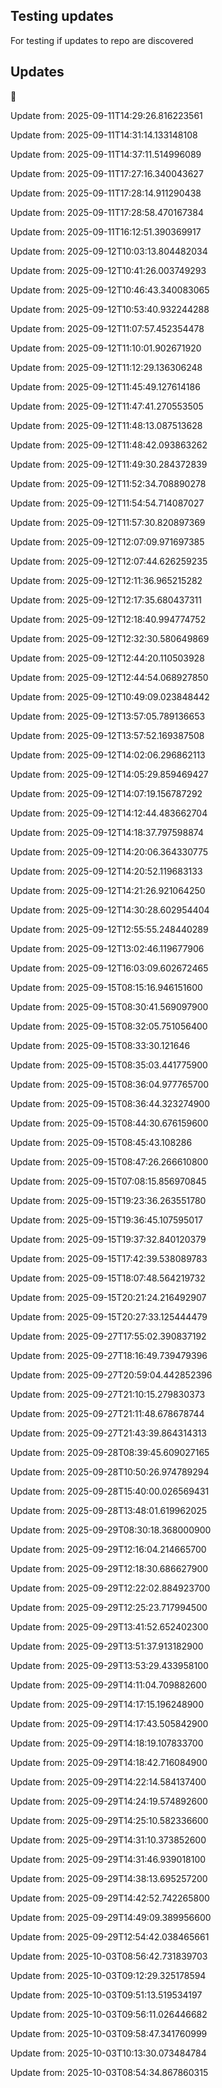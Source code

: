 ## Testing updates
For testing if updates to repo are discovered


## Updates



 Update from: 2025-09-11T14:29:26.816223561

 Update from: 2025-09-11T14:31:14.133148108

  Update from: 2025-09-11T14:37:11.514996089

  Update from: 2025-09-11T17:27:16.340043627

  Update from: 2025-09-11T17:28:14.911290438

  Update from: 2025-09-11T17:28:58.470167384

  Update from: 2025-09-11T16:12:51.390369917

  Update from: 2025-09-12T10:03:13.804482034

  Update from: 2025-09-12T10:41:26.003749293

  Update from: 2025-09-12T10:46:43.340083065

  Update from: 2025-09-12T10:53:40.932244288

  Update from: 2025-09-12T11:07:57.452354478

  Update from: 2025-09-12T11:10:01.902671920

  Update from: 2025-09-12T11:12:29.136306248

  Update from: 2025-09-12T11:45:49.127614186

  Update from: 2025-09-12T11:47:41.270553505

  Update from: 2025-09-12T11:48:13.087513628

  Update from: 2025-09-12T11:48:42.093863262

  Update from: 2025-09-12T11:49:30.284372839

  Update from: 2025-09-12T11:52:34.708890278

  Update from: 2025-09-12T11:54:54.714087027

  Update from: 2025-09-12T11:57:30.820897369

  Update from: 2025-09-12T12:07:09.971697385

  Update from: 2025-09-12T12:07:44.626259235

  Update from: 2025-09-12T12:11:36.965215282

  Update from: 2025-09-12T12:17:35.680437311

  Update from: 2025-09-12T12:18:40.994774752

  Update from: 2025-09-12T12:32:30.580649869

  Update from: 2025-09-12T12:44:20.110503928

  Update from: 2025-09-12T12:44:54.068927850

  Update from: 2025-09-12T10:49:09.023848442

  Update from: 2025-09-12T13:57:05.789136653

  Update from: 2025-09-12T13:57:52.169387508

  Update from: 2025-09-12T14:02:06.296862113

  Update from: 2025-09-12T14:05:29.859469427

  Update from: 2025-09-12T14:07:19.156787292

  Update from: 2025-09-12T14:12:44.483662704

  Update from: 2025-09-12T14:18:37.797598874

  Update from: 2025-09-12T14:20:06.364330775

  Update from: 2025-09-12T14:20:52.119683133

  Update from: 2025-09-12T14:21:26.921064250

  Update from: 2025-09-12T14:30:28.602954404

  Update from: 2025-09-12T12:55:55.248440289

  Update from: 2025-09-12T13:02:46.119677906

  Update from: 2025-09-12T16:03:09.602672465

  Update from: 2025-09-15T08:15:16.946151600

  Update from: 2025-09-15T08:30:41.569097900

  Update from: 2025-09-15T08:32:05.751056400

  Update from: 2025-09-15T08:33:30.121646

  Update from: 2025-09-15T08:35:03.441775900

  Update from: 2025-09-15T08:36:04.977765700

  Update from: 2025-09-15T08:36:44.323274900

  Update from: 2025-09-15T08:44:30.676159600

  Update from: 2025-09-15T08:45:43.108286

  Update from: 2025-09-15T08:47:26.266610800

  Update from: 2025-09-15T07:08:15.856970845

  Update from: 2025-09-15T19:23:36.263551780

  Update from: 2025-09-15T19:36:45.107595017

  Update from: 2025-09-15T19:37:32.840120379

  Update from: 2025-09-15T17:42:39.538089783

  Update from: 2025-09-15T18:07:48.564219732

  Update from: 2025-09-15T20:21:24.216492907

  Update from: 2025-09-15T20:27:33.125444479

  Update from: 2025-09-27T17:55:02.390837192

  Update from: 2025-09-27T18:16:49.739479396

  Update from: 2025-09-27T20:59:04.442852396

  Update from: 2025-09-27T21:10:15.279830373

  Update from: 2025-09-27T21:11:48.678678744

  Update from: 2025-09-27T21:43:39.864314313

  Update from: 2025-09-28T08:39:45.609027165

  Update from: 2025-09-28T10:50:26.974789294

  Update from: 2025-09-28T15:40:00.026569431

  Update from: 2025-09-28T13:48:01.619962025

  Update from: 2025-09-29T08:30:18.368000900

  Update from: 2025-09-29T12:16:04.214665700

  Update from: 2025-09-29T12:18:30.686627900

  Update from: 2025-09-29T12:22:02.884923700

  Update from: 2025-09-29T12:25:23.717994500

  Update from: 2025-09-29T13:41:52.652402300

  Update from: 2025-09-29T13:51:37.913182900

  Update from: 2025-09-29T13:53:29.433958100

  Update from: 2025-09-29T14:11:04.709882600

  Update from: 2025-09-29T14:17:15.196248900

  Update from: 2025-09-29T14:17:43.505842900

  Update from: 2025-09-29T14:18:19.107833700

  Update from: 2025-09-29T14:18:42.716084900

  Update from: 2025-09-29T14:22:14.584137400

  Update from: 2025-09-29T14:24:19.574892600

  Update from: 2025-09-29T14:25:10.582336600

  Update from: 2025-09-29T14:31:10.373852600

  Update from: 2025-09-29T14:31:46.939018100

  Update from: 2025-09-29T14:38:13.695257200

  Update from: 2025-09-29T14:42:52.742265800

  Update from: 2025-09-29T14:49:09.389956600

  Update from: 2025-09-29T12:54:42.038465661

  Update from: 2025-10-03T08:56:42.731839703

  Update from: 2025-10-03T09:12:29.325178594

  Update from: 2025-10-03T09:51:13.519534197

  Update from: 2025-10-03T09:56:11.026446682

  Update from: 2025-10-03T09:58:47.341760999

  Update from: 2025-10-03T10:13:30.073484784

  Update from: 2025-10-03T08:54:34.867860315
